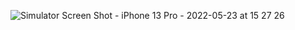 
![Simulator Screen Shot - iPhone 13 Pro - 2022-05-23 at 15 27 26](https://user-images.githubusercontent.com/37181839/169795931-9bf8ed2e-9615-4589-be11-df54100f834c.png)
